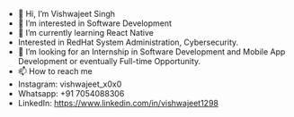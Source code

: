 - 👋 Hi, I’m Vishwajeet Singh
- 👀 I’m interested in Software Development
- 🌱 I’m currently learning React Native
-  Interested in RedHat System Administration, Cybersecurity. 
- 💞️ I’m looking for an Internship in Software Development and Mobile App Development or eventually Full-time Opportunity.
- 📫 How to reach me
- Instagram: vishwajeet_x0x0
- Whatsapp: +91 7054088306
- LinkedIn: https://www.linkedin.com/in/vishwajeet1298

<!---
vishwajeet1298/vishwajeet1298 is a ✨ special ✨ repository because its `README.md` (this file) appears on your GitHub profile.
You can click the Preview link to take a look at your changes.
--->
